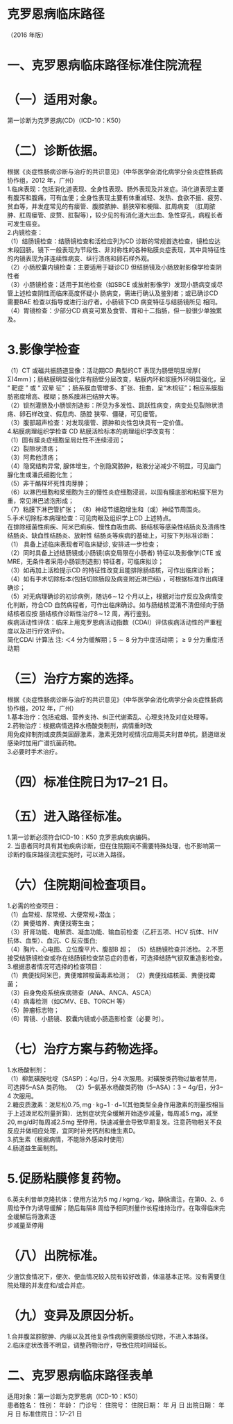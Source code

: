 # 克罗恩病临床路径  
（2016 年版）  
# 一、克罗恩病临床路径标准住院流程  
# （一）适用对象。  
第一诊断为克罗恩病(CD)（ICD-10：K50）  
# （二）诊断依据。  
根据《炎症性肠病诊断与治疗的共识意见》（中华医学会消化病学分会炎症性肠病协作组，2012 年，广州）  
1.临床表现：包括消化道表现、全身性表现、肠外表现及并发症。消化道表现主要有腹泻和腹痛，可有血便；全身性表现主要有体重减轻、发热、食欲不振、疲劳、贫血等，并发症常见的有瘘管、腹腔脓肿、肠狭窄和梗阻、肛周病变 （肛周脓肿、肛周瘘管、皮赘、肛裂等），较少见的有消化道大出血、急性穿孔，病程长者可发生癌变。  
2.内镜检查：  
（1）结肠镜检查：结肠镜检查和活检应列为CD 诊断的常规首选检查，镜检应达末段回肠。镜下一般表现为节段性、非对称性的各种粘膜炎症表现，其中具特征性的内镜表现为非连续性病变、纵行溃疡和卵石样外观。  
（2）小肠胶囊内镜检查：主要适用于疑诊CD 但结肠镜及小肠放射影像学检查阴性者  
（3）小肠镜检查：适用于其他检查（如SBCE 或放射影像学）发现小肠病变或尽管上述检查阴性而临床高度怀疑小 肠病变，需进行确认及鉴别者；或已确诊CD 需要BAE 检查以指导或进行治疗者。小肠镜下CD 病变特征与结肠镜所见 相同。  
（4）胃镜检查：少部分CD 病变可累及食管、胃和十二指肠，但一般很少单独累及。  
# 3.影像学检查  
（1）CT 或磁共振肠道显像：活动期CD 典型的CT 表现为肠壁明显增厚$(\,\mathrm{\Sigma})4\mathrm{mm}\,)$；肠粘膜明显强化伴有肠壁分层改变，粘膜内环和浆膜外环明显强化，呈 “ 靶症 ” 或 “ 双晕 征” ；肠系膜血管增多、扩张、扭曲，呈“木梳征”；相应系膜脂肪密度增高、模糊；肠系膜淋巴结肿大等。  
（2）钡剂灌肠及小肠钡剂造影：所见为多发性、跳跃性病变，病变处见裂隙状溃疡、卵石样改变、假息肉、肠腔 狭窄、僵硬，可见瘘管。  
（3）腹部超声检查：对发现瘘管、脓肿和炎性包块具有一定价值。  
4.粘膜病理组织学检查 CD 粘膜活检标本的病理组织学改变有：  
（1）固有膜炎症细胞呈局灶性不连续浸润；  
（2）裂隙状溃疡；  
（3）阿弗他溃疡；  
（4）隐窝结构异常, 腺体增生，个别隐窝脓肿，粘液分泌减少不明显，可见幽门腺化生或潘氏细胞化生；  
（5）非干酪样坏死性肉芽肿；  
（6）以淋巴细胞和浆细胞为主的慢性炎症细胞浸润，以固有膜底部和粘膜下层为重，常见淋巴滤泡形成；  
（7）粘膜下淋巴管扩张； （8）神经节细胞增生和（或）神经节周围炎。  
5.手术切除标本病理检查：可见肉眼及组织学上CD 上述特点。  
在排除细菌性痢疾、阿米巴痢疾、慢性血吸虫病、肠结核等感染性结肠炎及溃疡性结肠炎、缺血性结肠炎、放射性 结肠炎等疾病的基础上，可按下列标准诊断：  
（1） 具备上述临床表现者可临床疑诊, 安排进一步检查；  
（2）同时具备上述结肠镜或小肠镜(病变局限在小肠者) 特征以及影像学(CTE 或MRE，无条件者采用小肠钡剂造影) 特征者，可临床拟诊；  
（3）如再加上活检提示CD 的特征性改变且能排除肠结核，可作出临床诊断；  
（4）如有手术切除标本(包括切除肠段及病变附近淋巴结) ，可根据标准作出病理确诊；  
（5）对无病理确诊的初诊病例，随访$6\!\sim\!12$ 个月以上，根据对治疗反应及病情变化判断，符合CD 自然病程者，可作出临床确诊。如与肠结核混淆不清但倾向于肠结核者应按 肠结核作诊断性治疗$8\!\sim\!12$ 周，再行鉴别。  
疾病活动性评估：临床上用克罗恩病活动指数（CDAI）评估疾病活动性的严重程度以及进行疗效评价。  
简化CDAI 计算法 
注: ＜4 分为缓解期；$5{\sim}8$ 分为中度活动期；${\geqslant}9$ 分为重度活动期  
# （三）治疗方案的选择。  
根据《炎症性肠病诊断与治疗的共识意见》（中华医学会消化病学分会炎症性肠病协作组，2012 年，广州）  
1.基本治疗：包括戒烟、营养支持、纠正代谢紊乱、心理支持及对症处理等。  
2.药物治疗：根据病情选择水杨酸类制剂，病情重时改  
用免疫抑制剂或皮质类固醇激素，激素无效时视情况应用英夫利昔单抗，肠道继发感染时加用广谱抗菌药物。  
3.必要时手术治疗。  
# （四）标准住院日为17–21 日。  
# （五）进入路径标准。  
1.第一诊断必须符合ICD-10：K50 克罗恩病疾病编码。  
2. 当患者同时具有其他疾病诊断，但在住院期间不需要特殊处理，也不影响第一诊断的临床路径流程实施时，可以进入路径。  
# （六）住院期间检查项目。  
1.必需的检查项目：  
（1）血常规、尿常规、大便常规$+$潜血；  
（2）粪便培养、粪便找寄生虫；  
（3）肝肾功能、电解质、凝血功能、输血前检查（乙肝五项、HCV 抗体、HIV 抗体、血型）、血沉、C 反应蛋白;  
（4）胸片、心电图、立位腹平片、腹部B 超； （5）结肠镜检查并活检。 2.不愿接受结肠镜检查或存在结肠镜检查禁忌症的患者，可选择结肠气钡双重造影检查。  
3.根据患者情况可选择的检查项目：  
（1）粪便找阿米巴，粪便难辨梭菌毒素检测； （2）粪便找结核菌、粪便找霉菌；  
（3）自身免疫系统疾病筛查（ANA、ANCA、ASCA）  
（4）病毒检测（如CMV、EB、TORCH 等）  
（5）肿瘤标志物；  
（6）胃镜、小肠镜、胶囊内镜或小肠造影检查（必要 时）。  
# （七）治疗方案与药物选择。  
1.水杨酸制剂：  
（1）柳氮磺胺吡啶（SASP）：$4\mathrm{g}/$日，分4 次服用。对磺胺类药物过敏者禁用，可选择5–ASA 类药物。 （2）5–氨基水杨酸类药物（5–ASA）：$\mathrm{3-4g/}$日，分3–4 次服用。  
2.糖皮质激素：泼尼松$0.75,\mathrm{mg}\cdot\mathrm{kg}{-1}\cdot\mathrm{d}{-1}$(其他类型全身作用激素的剂量按相当于上述泼尼松剂量折算)．达到症状完全缓解开始逐步减量，每周减$5~\mathrm{{mg}}$，减至$20,\mathrm{mg/d}$时每周减2.5mg 至停用，快速减量会导致早期复发。注意药物相关不良反应并做相应处理，宜同时补充钙剂和维生素D。  
3.抗生素（根据病情，不能除外感染时使用）  
4.肠道益生菌制剂。  
# 5.促肠粘膜修复药物。  
6.英夫利昔单克隆抗体：使用方法为$5\;\mathrm{mg}\;/\;\mathrm{kg}$mg／kg，静脉滴注，在第0、2、6 周给予作为诱导缓解；随后每隔8 周给予相同剂量作长程维持治疗。在取得临床完全缓解后将激素逐  
步减量至停用  
# （八）出院标准。  
少渣饮食情况下，便次、便血情况较入院有较好改善，体温基本正常。没有需要住院处理的并发症和/或合并症。  
# （九）变异及原因分析。  
1.合并腹盆腔脓肿、内瘘以及其他复杂性病例需要肠段切除，不进入本路径。  
2.临床症状改善不明显，调整药物治疗，导致住院时间延长。  
# 二、克罗恩病临床路径表单  
适用对象：第一诊断为克罗恩病（ICD-10：K50）  
患者姓名：           性别：       年龄：      门诊号：         住院号：              住院日期：     年    月   日 出院日期：     年    月    日 标准住院日：17–21 日  
